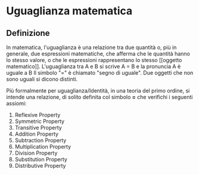 # Uguaglianza matematica

## Definizione
In matematica, l'uguaglianza è una relazione tra due quantità o, più in generale, due espressioni matematiche, che afferma che le quantità hanno lo stesso valore, o che le espressioni rappresentano lo stesso [[oggetto matematico]]. L'uguaglianza tra A e B si scrive A = B e la pronuncia A è uguale a B Il simbolo "=" è chiamato "segno di uguale". Due oggetti che non sono uguali si dicono distinti.

Più formalmente per uguaglianza/Identità, in una teoria del primo ordine, si intende una relazione, di solito definita col simbolo __$=$__ che verifichi i seguenti assiomi:




1. Reflexive Property
2. Symmetric Property
3. Transitive Property
4. Addition Property
5. Subtraction Property
6. Multiplication Property
7. Division Property
8. Substitution Property
9. Distributive Property


